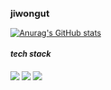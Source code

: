 ### jiwongut

<!--
**jiwongut/jiwongut** is a ✨ _special_ ✨ repository because its `README.md` (this file) appears on your GitHub profile.

Here are some ideas to get you started:

- 🔭 I’m currently working on ...
- 🌱 I’m currently learning ...
- 👯 I’m looking to collaborate on ...
- 🤔 I’m looking for help with ...
- 💬 Ask me about ...
- 📫 How to reach me: ...
- 😄 Pronouns: ...
- ⚡ Fun fact: ...
-->

[![Anurag's GitHub stats](https://github-readme-stats.vercel.app/api?username=jiwongut)](https://github.com/jiwongut/github-readme-stats)


##### tech stack
<img src="https://img.shields.io/badge/HTML-F7797d?style=flat-square&logo=html&logoColor=white"/> <img src="https://img.shields.io/badge/CSS-348ac7?style=flat-square&logo=CSS&logoColor=white"/> <img src="https://img.shields.io/badge/java script-ffd452?style=flat-square&logo=java script&logoColor=white"/>
